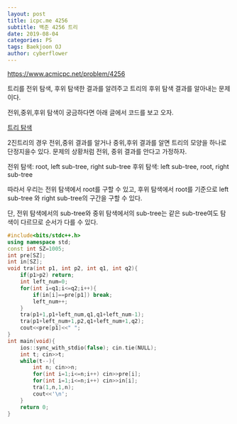 ```yaml
---
layout: post
title: icpc.me 4256
subtitle: 백준 4256 트리
date: 2019-08-04
categories: PS
tags: Baekjoon OJ
author: cyberflower
---
```


<https://www.acmicpc.net/problem/4256>

트리를 전위 탐색, 후위 탐색한 결과를 알려주고 트리의 후위 탐색 결과를 알아내는 문제이다.

전위,중위,후위 탐색이 궁금하다면 아래 글에서 코드를 보고 오자.

[트리 탐색](https://cyberflower.github.io/2019/08/02/icpc1991.html)

2진트리의 경우 전위,중위 결과를 알거나 중위,후위 결과를 알면 트리의 모양을 하나로 단정지을수 있다. 문제의 상황처럼 전위, 중위 결과를 안다고 가정하자.

전위 탐색: root, left sub-tree, right sub-tree
후위 탐색: left sub-tree, root, right sub-tree

따라서 우리는 전위 탐색에서 root를 구할 수 있고, 후위 탐색에서 root를 기준으로 left sub-tree 와 right sub-tree의 구간을 구할 수 있다.

단, 전위 탐색에서의 sub-tree와 중위 탐색에서의 sub-tree는 같은 sub-tree여도 탐색이 다르므로 순서가 다를 수 있다. 

```cpp
#include<bits/stdc++.h>
using namespace std;
const int SZ=1005;
int pre[SZ];
int in[SZ];
void tra(int p1, int p2, int q1, int q2){
	if(p1>p2) return;
	int left_num=0;
	for(int i=q1;i<=q2;i++){
		if(in[i]==pre[p1]) break;
		left_num++;
	}
	tra(p1+1,p1+left_num,q1,q1+left_num-1);
	tra(p1+left_num+1,p2,q1+left_num+1,q2);
	cout<<pre[p1]<<" ";
}
int main(void){
	ios::sync_with_stdio(false); cin.tie(NULL);
	int t; cin>>t;
	while(t--){
		int n; cin>>n;
		for(int i=1;i<=n;i++) cin>>pre[i];
		for(int i=1;i<=n;i++) cin>>in[i];
		tra(1,n,1,n);
		cout<<'\n';
	}
	return 0;
}
```
